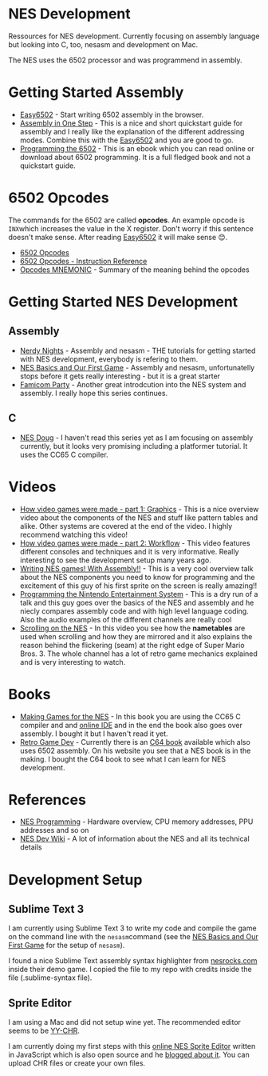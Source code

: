 # NES Development
Ressources for NES development. Currently focusing on assembly language but looking into C, too, nesasm and development on Mac.

The NES uses the 6502 processor and was programmend in assembly.

# Getting Started Assembly
* [Easy6502](https://skilldrick.github.io/easy6502/) - Start writing 6502 assembly in the browser.
* [Assembly in One Step](http://nesdev.com/6502guid.txt) - This is a nice and short quickstart guide for assembly and I really like the explanation of the different addressing modes. Combine this with the [Easy6502](https://skilldrick.github.io/easy6502/) and you are good to go. 
* [Programming the 6502](https://archive.org/details/Programming_the_6502_OCR/page/n51/mode/2up) - This is an ebook which you can read online or download about 6502 programming. It is a full fledged book and not a quickstart guide.

# 6502 Opcodes
The commands for the 6502 are called **opcodes**. An example opcode is ```INX```which increases the value in the X register. Don't worry if this sentence doesn't make sense. After reading [Easy6502](https://skilldrick.github.io/easy6502/) it will make sense 😊.
* [6502 Opcodes](http://www.6502.org/tutorials/6502opcodes.html)
* [6502 Opcodes - Instruction Reference](http://www.obelisk.me.uk/6502/reference.html)
* [Opcodes MNEMONIC](./overview-opcodes-6502-alphabetical.md) - Summary of the meaning behind the opcodes

# Getting Started NES Development
## Assembly
* [Nerdy Nights](https://nerdy-nights.nes.science/) - Assembly and nesasm - THE tutorials for getting started with NES development, everybody is refering to them.
* [NES Basics and Our First Game](http://thevirtualmountain.com/nes/2017/03/06/getting-started-with-nes-game-development.html) - Assembly and nesasm, unfortunatelly stops before it gets really interesting - but it is a great starter
* [Famicom Party](https://book.famicom.party/) - Another great introdcution into the NES system and assembly. I really hope this series continues.
## C
* [NES Doug](https://nesdoug.com/) - I haven't read this series yet as I am focusing on assembly currently, but it looks very promising including a platformer tutorial. It uses the CC65 C compiler.

# Videos
* [How video games were made - part 1: Graphics](https://www.youtube.com/watch?v=jqyC_S56B3k) - This is a nice overview video about the components of the NES and stuff like pattern tables and alike. Other systems are covered at the end of the video. I highly recommend watching this video!
* [How video games were made - part 2: Workflow](https://www.youtube.com/watch?v=Yo7UkkGC1AY) - This video features different consoles and techniques and it is very informative. Really interesting to see the development setup many years ago.
* [Writing NES games! With Assembly!!](https://www.youtube.com/watch?v=kXbMCKMJXXQ) - This is a very cool overview talk about the NES components you need to know for programming and the excitement of this guy of his first sprite on the screen is really amazing!!
* [Programming the Nintendo Entertainment System](https://www.youtube.com/watch?v=XT95C4fT6zA) - This is a dry run of a talk and this guy goes over the basics of the NES and assembly and he niecly compares assembly code and with high level language coding. Also the audio examples of the different channels are really cool
* [Scrolling on the NES](https://www.youtube.com/watch?v=wfrNnwJrujw) - In this video you see how the **nametables** are used when scrolling and how they are mirrored and it also explains the reason behind the flickering (seam) at the right edge of Super Mario Bros. 3. The whole channel has a lot of retro game mechanics explained and is very interesting to watch.

# Books
* [Making Games for the NES](https://www.amazon.com/Making-Games-NES-Steven-Hugg-ebook/dp/B07VVJ15JJ/) - In this book you are using the CC65 C compiler and and [online IDE](http://8bitworkshop.com/) and in the end the book also goes over assembly. I bought it but I haven't read it yet.
* [Retro Game Dev](https://www.retrogamedev.com/) - Currently there is an [C64 book](https://www.retrogamedev.com/c64edition) available which also uses 6502 assembly. On his website you see that a NES book is in the making. I bought the C64 book to see what I can learn for NES development.

# References
* [NES Programming](https://en.wikibooks.org/wiki/NES_Programming) - Hardware overview, CPU memory addresses, PPU addresses and so on
* [NES Dev Wiki](http://wiki.nesdev.com/w/index.php/Nesdev_Wiki) - A lot of information about the NES and all its technical details

# Development Setup
## Sublime Text 3
I am currently using Sublime Text 3 to write my code and compile the game on the command line with the ```nesasm```command (see the [NES Basics and Our First Game](http://thevirtualmountain.com/nes/2017/03/08/nes-basics-and-our-first-game.html) for the setup of ```nesasm```). 

I found a nice Sublime Text assembly syntax highlighter from [nesrocks.com](https://nesrocks.com/blog/nes-homebrew-source-code/#more-412) inside their demo game. I copied the file to my repo with credits inside the file (.sublime-syntax file).

## Sprite Editor
I am using a Mac and did not setup wine yet. The recommended editor seems to be [YY-CHR](https://www.smwcentral.net/?p=section&a=details&id=22338). 

I am currently doing my first steps with this [online NES Sprite Editor](https://erikonarheim.com/NES-Sprite-Editor/) written in JavaScript which is also open source and he [blogged about it](https://erikonarheim.com/posts/nes-sprite-editor). You can upload CHR files or create your own files.
